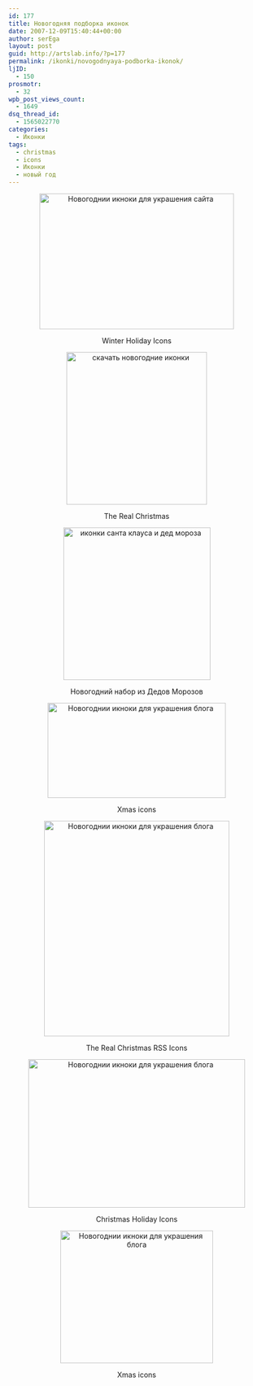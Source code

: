 ```yaml
---
id: 177
title: Новогодняя подборка иконок
date: 2007-12-09T15:40:44+00:00
author: serEga
layout: post
guid: http://artslab.info/?p=177
permalink: /ikonki/novogodnyaya-podborka-ikonok/
ljID:
  - 150
prosmotr:
  - 32
wpb_post_views_count:
  - 1649
dsq_thread_id:
  - 1565022770
categories:
  - Иконки
tags:
  - christmas
  - icons
  - Иконки
  - новый год
---
```

<p style="text-align: center">
  <a href="http://www.icondrawer.com/free.php"><img src="http://artslab.info/wp-content/uploads/free_christmas_icons-1.jpg" title="Новогоднии икноки для украшения сайта" alt="Новогоднии икноки для украшения сайта" border="0" height="267" width="382" /></a>
</p>

<p style="text-align: center">
  Winter Holiday Icons
</p>

<p style="text-align: center">
  <a href="http://enhancedlabs.com/therealchristmas/"><img src="http://googledrive.com/host/0B9lHVSSSdxdxd0hjdUdmRzY3Tjg/novogodnie_ikonki-276x300.jpg" alt="скачать новогодние иконки" title="novogodnie_ikonki" width="276" height="300" class="aligncenter size-medium wp-image-4194" srcset="http://googledrive.com/host/0B9lHVSSSdxdxd0hjdUdmRzY3Tjg/novogodnie_ikonki-276x300.jpg 276w, http://googledrive.com/host/0B9lHVSSSdxdxd0hjdUdmRzY3Tjg/novogodnie_ikonki.jpg 600w" sizes="(max-width: 276px) 100vw, 276px" /></a>
</p>

<p style="text-align: center">
  The Real Christmas
</p>

<p style="text-align: center">
  <a href="http://ikonka.ru/free/" title="santa claus icons" target="_blank"><img src="http://googledrive.com/host/0B9lHVSSSdxdxd0hjdUdmRzY3Tjg/santa_klaus_icons-289x300.png" alt="иконки санта клауса и дед мороза" title="santa_klaus_icons" width="289" height="300" class="alignnone size-medium wp-image-4196" srcset="http://googledrive.com/host/0B9lHVSSSdxdxd0hjdUdmRzY3Tjg/santa_klaus_icons-289x300.png 289w, http://googledrive.com/host/0B9lHVSSSdxdxd0hjdUdmRzY3Tjg/santa_klaus_icons.png 550w" sizes="(max-width: 289px) 100vw, 289px" /></a>
</p>

<p style="text-align: center">
  Новогодний набор из Дедов Морозов
</p>

<p style="text-align: center">
  <a href="http://kakkr.deviantart.com/art/Christmas-Icons-44366984"><img src="http://img407.imageshack.us/img407/9774/christmasiconsbykakkrng7.jpg" title="Новогоднии икноки для украшения блога" alt="Новогоднии икноки для украшения блога" border="0" height="187" width="350" /></a>
</p>

<p style="text-align: center">
  Xmas icons
</p>

<p style="text-align: center">
  <a href="http://www.desktopday.com/files/transparent_rss.zip"><img src="http://img473.imageshack.us/img473/7760/christmasrssib6.jpg" title="Новогоднии икноки для украшения блога" alt="Новогоднии икноки для украшения блога" border="0" height="424" width="364" /></a>
</p>

<p style="text-align: center">
  The Real Christmas RSS Icons
</p>

<p style="text-align: center">
  <a href="http://www.ndesign-studio.com/resources/christmas-holiday-icons/" title="download christmas icons for free"><img src="http://img473.imageshack.us/img473/9643/christmasiconsfl3.gif" title="Новогоднии икноки для украшения блога" alt="Новогоднии икноки для украшения блога" border="0" height="292" width="426" /></a>
</p>

<p style="text-align: center">
  Christmas Holiday Icons
</p>

<p style="text-align: center">
  <a href="http://everaldo.deviantart.com/art/Xmas-Icons-26062837"><img src="http://tn3-2.deviantart.com/fs8/300W/i/2005/339/5/b/Xmas_Icons_by_everaldo.png" title="Новогоднии икноки для украшения блога" alt="Новогоднии икноки для украшения блога" border="0" height="261" width="300" /></a>
</p>

<p style="text-align: center">
  Xmas icons
</p>